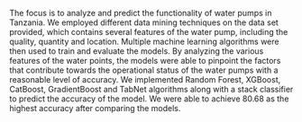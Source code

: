 The focus is to analyze and predict the
functionality of water pumps in Tanzania. We employed different
data mining techniques on the data set provided, which contains
several features of the water pump, including the quality, quantity
and location. Multiple machine learning algorithms were then
used to train and evaluate the models. By analyzing the various
features of the water points, the models were able to pinpoint the
factors that contribute towards the operational status of the water
pumps with a reasonable level of accuracy. We implemented
Random Forest, XGBoost, CatBoost, GradientBoost and TabNet
algorithms along with a stack classifier to predict the accuracy of
the model. We were able to achieve 80.68 as the highest accuracy
after comparing the models.
